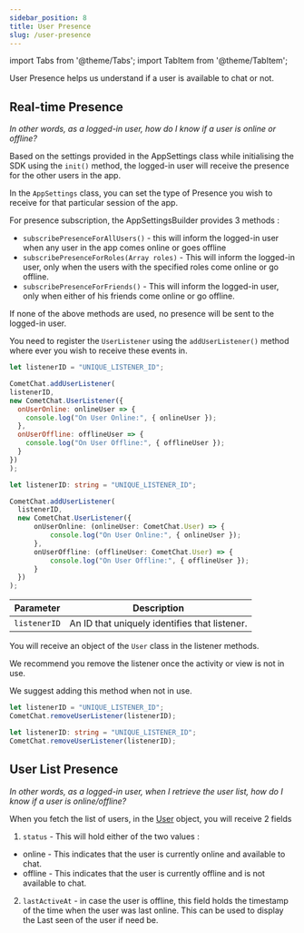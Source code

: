 ```yaml
---
sidebar_position: 8
title: User Presence
slug: /user-presence
---
```


import Tabs from '@theme/Tabs';
import TabItem from '@theme/TabItem';

User Presence helps us understand if a user is available to chat or not.

## Real-time Presence

_In other words, as a logged-in user, how do I know if a user is online or offline?_

Based on the settings provided in the AppSettings class while initialising the SDK using the `init()` method, the logged-in user will receive the presence for the other users in the app.

In the `AppSettings` class, you can set the type of Presence you wish to receive for that particular session of the app.

For presence subscription, the AppSettingsBuilder provides 3 methods :

- `subscribePresenceForAllUsers()` - this will inform the logged-in user when any user in the app comes online or goes offline
- `subscribePresenceForRoles(Array roles)` - This will inform the logged-in user, only when the users with the specified roles come online or go offline.
- `subscribePresenceForFriends()` - This will inform the logged-in user, only when either of his friends come online or go offline.

If none of the above methods are used, no presence will be sent to the logged-in user.

You need to register the `UserListener` using the `addUserListener()` method where ever you wish to receive these events in.

<Tabs>
<TabItem value="User Listener" label="User Listener">

  ```javascript
let listenerID = "UNIQUE_LISTENER_ID";

CometChat.addUserListener(
  listenerID,
  new CometChat.UserListener({
    onUserOnline: onlineUser => {
      console.log("On User Online:", { onlineUser });
    },
    onUserOffline: offlineUser => {
      console.log("On User Offline:", { offlineUser });
    }
  })
);    
  ```
</TabItem>
<TabItem value="ts" label="Typescript">

  ```typescript
let listenerID: string = "UNIQUE_LISTENER_ID";

CometChat.addUserListener(
    listenerID,
    new CometChat.UserListener({
        onUserOnline: (onlineUser: CometChat.User) => {
            console.log("On User Online:", { onlineUser });
        },
        onUserOffline: (offlineUser: CometChat.User) => {
            console.log("On User Offline:", { offlineUser });
        }
    })
);
  ```
</TabItem>
</Tabs>


| Parameter | Description | 
| ---- | ---- | 
| `listenerID` | An ID that uniquely identifies that listener. | 


You will receive an object of the `User` class in the listener methods.

We recommend you remove the listener once the activity or view is not in use.

We suggest adding this method when not in use.

<Tabs>
<TabItem value="Remove User Listener" label="Remove User Listener">

  ```javascript
let listenerID = "UNIQUE_LISTENER_ID";
CometChat.removeUserListener(listenerID);
  ```
</TabItem>
<TabItem value="ts" label="Typescript">

  ```typescript
let listenerID: string = "UNIQUE_LISTENER_ID";
CometChat.removeUserListener(listenerID);
  ```
</TabItem>
</Tabs>



## User List Presence

_In other words, as a logged-in user, when I retrieve the user list, how do I know if a user is online/offline?_

When you fetch the list of users, in the [User](user-management#user-class) object, you will receive 2 fields

1. `status` - This will hold either of the two values :

- online - This indicates that the user is currently online and available to chat.
- offline - This indicates that the user is currently offline and is not available to chat.

2. `lastActiveAt` - in case the user is offline, this field holds the timestamp of the time when the user was last online. This can be used to display the Last seen of the user if need be.